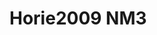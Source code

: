 <a name="material" />

# Horie2009 NM3
<script type="application/ld+json">
  {
    "@context": "https://schema.org/",
    "@type": "ChemicalSubstance",
    "http://purl.org/dc/terms/conformsTo":
      {
        "@type": "CreativeWork",
        "@id": "https://bioschemas.org/profiles/ChemicalSubstance/0.4-RELEASE/"
      },
    "@id": "https://egonw.github.io/nanowiki/nanowiki180.html#material",
    "name": "Horie2009 NM3",
    "sameAs": "http://127.0.0.1/mediawiki/index.php/Special:URIResolver/Horie2009_NM3"
  }
</script>


